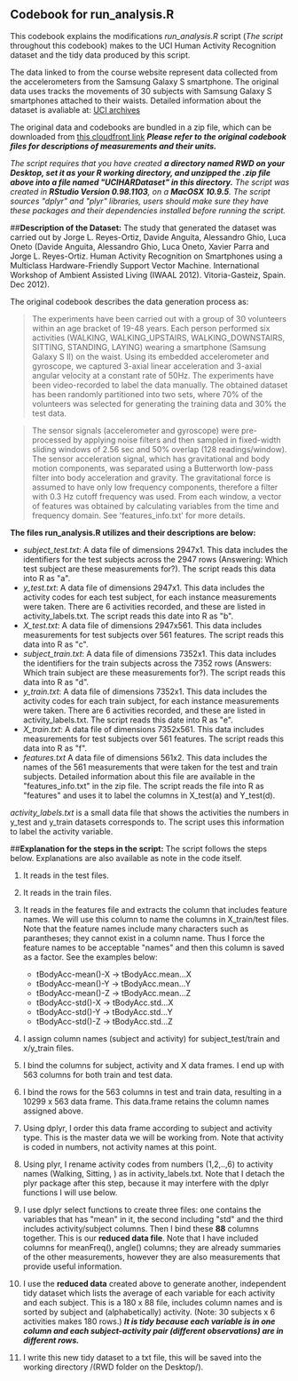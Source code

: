 ## Codebook for run_analysis.R

This codebook explains the modifications *run\_analysis.R* script (_The script_ throughout this codebook) makes to the UCI Human Activity Recognition dataset and the tidy data produced by this script.

The data linked to from the course website represent data collected from the accelerometers from the Samsung Galaxy S smartphone.
The original data uses tracks the movements of 30 subjects with Samsung Galaxy S smartphones attached to their waists.  Detailed information about the dataset is avaliable at: [UCI archives](http://archive.ics.uci.edu/ml/datasets/Human+Activity+Recognition+Using+Smartphone)

The original data and codebooks are bundled in a zip file, which can be downloaded from [this cloudfront link](https://d396qusza40orc.cloudfront.net/getdata%2Fprojectfiles%2FUCI%20HAR%20Dataset.zip) **_Please refer to the original codebook files for descriptions of measurements and their units._**

_The script requires that you have created **_a directory named RWD on your Desktop, set it as your R working directory, and unzipped the .zip file above into a file named "UCIHARDataset" in this directory._**  The script was created in **RStudio Version 0.98.1103**, on a **MacOSX 10.9.5**. The script sources "dplyr" and "plyr" libraries, users should make sure they have these packages and their dependencies installed before running the script._

##**Description of the Dataset:**
The study that generated the dataset was carried out by Jorge L. Reyes\-Ortiz, Davide Anguita, Alessandro Ghio, Luca Oneto \(Davide Anguita, Alessandro Ghio, Luca Oneto, Xavier Parra and Jorge L. Reyes\-Ortiz. Human Activity Recognition on Smartphones using a Multiclass Hardware\-Friendly Support Vector Machine. International Workshop of Ambient Assisted Living \(IWAAL 2012\). Vitoria\-Gasteiz, Spain. Dec 2012\).  

The original codebook describes the data generation process as:
> The experiments have been carried out with a group of 30 volunteers within an age bracket of 19-48 years. Each person performed six activities (WALKING, WALKING\_UPSTAIRS, WALKING\_DOWNSTAIRS, SITTING, STANDING, LAYING) wearing a smartphone \(Samsung Galaxy S II\) on the waist. Using its embedded accelerometer and gyroscope, we captured 3\-axial linear acceleration and 3\-axial angular velocity at a constant rate of 50Hz. The experiments have been video-recorded to label the data manually. The obtained dataset has been randomly partitioned into two sets, where 70% of the volunteers was selected for generating the training data and 30% the test data. 

> The sensor signals \(accelerometer and gyroscope\) were pre-processed by applying noise filters and then sampled in fixed-width sliding windows of 2.56 sec and 50% overlap \(128 readings/window\). The sensor acceleration signal, which has gravitational and body motion components, was separated using a Butterworth low\-pass filter into body acceleration and gravity. The gravitational force is assumed to have only low frequency components, therefore a filter with 0.3 Hz cutoff frequency was used. From each window, a vector of features was obtained by calculating variables from the time and frequency domain. See \'features\_info.txt\' for more details. 

**The files run\_analysis.R utilizes and their descriptions are below:**

- *subject\_test.txt*: A data file of dimensions 2947x1. This data includes the identifiers for the test subjects across the 2947 rows \(Answering: Which test subject are these measurements for?\). The script reads this data into R as "a".
- *y\_test.txt*: A data file of dimensions 2947x1. This data includes the activity codes for each test subject, for each instance measurements were taken. There are 6 activities recorded, and these are listed in activity\_labels.txt.  The script reads this date into R as "b".
- *X\_test.txt*: A data file of dimensions 2947x561. This data includes measurements for test subjects over 561 features. The script reads this data into R as "c".
- *subject\_train.txt*: A data file of dimensions 7352x1. This data includes the identifiers for the train subjects across the 7352 rows \(Answers: Which train subject are these measurements for?\). The script reads this data into R as "d".
- *y\_train.txt*: A data file of dimensions 7352x1. This data includes the activity codes for each train subject, for each instance measurements were taken. There are 6 activities recorded, and these are listed in activity\_labels.txt.  The script reads this date into R as "e".
- *X\_train.txt*: A data file of dimensions 7352x561. This data includes measurements for test subjects over 561 features. The script reads this data into R as "f".
- *features.txt* A data file of dimensions 561x2. This data includes the names of the 561 measurements that were taken for the test and train subjects. Detailed information about this file are available in the "features\_info.txt" in the zip file. The script reads the file into R as "features" and uses it to label the columns in X\_test\(a\) and Y\_test\(d\). 
 
*activity\_labels.txt* is a small data file that shows the activities the numbers in y\_test and y\_train datasets corresponds to.  The script uses this information to label the activity variable.

##**Explanation for the steps in the script:**
The script follows the steps below.  Explanations are also available as note in the code itself.

1. It reads in the test files.
2. It reads in the train files.
3. It reads in the features file and extracts the column that includes feature names. We will use this column to name the columns in X\_train/test files.  Note that the feature names include many characters such as parantheses; they cannot exist in a column name.  Thus I force the feature names to be acceptable "names" and then this column is saved as a factor. See the examples below:

    * tBodyAcc\-mean\(\)\-X \-\>  tBodyAcc.mean...X  
    * tBodyAcc\-mean\(\)\-Y \-\> tBodyAcc.mean...Y  
    * tBodyAcc\-mean\(\)\-Z \-\>  tBodyAcc.mean...Z  
    * tBodyAcc\-std\(\)\-X \-\>   tBodyAcc.std...X  
    * tBodyAcc\-std\(\)\-Y \-\>  tBodyAcc.std...Y  
    * tBodyAcc\-std\(\)\-Z \-\>  tBodyAcc.std...Z  

4. I assign column names \(subject and activity\) for subject\_test/train and x/y\_train files.
5. I bind the columns for subject, activity and X data frames. I end up with 563 columns for both train and test data.
6. I bind the rows for the 563 columns in test and train data, resulting in a 10299 x 563 data frame. This data.frame retains the column names assigned above.
7. Using dplyr, I order this data frame according to subject and activity type.  This is the master data we will be working from.  Note that activity is coded in numbers, not activity names at this point.
8. Using plyr, I rename activity codes from numbers \(1,2,..,6\) to activity names \(Walking, Sitting, \) as in activity_labels.txt. Note that I detach the plyr package after this step, because it may interfere with the dplyr functions I will use below.
9. I use dplyr select functions to create three files: one contains the variables that has "mean" in it, the second including "std" and the third includes activity/subject columns.  Then I bind these **88** columns together. This is our **reduced data file**. Note that I have included columns for meanFreq\(\), angle\(\) columns; they are already summaries of the other measurements, however they are also measurements that provide useful information.
10. I use the **reduced data** created above to generate another, independent tidy dataset which lists the average of each variable for each activity and each subject.  This is a 180 x 88  file, includes column names and is sorted by subject and \(alphabetically\) activity. (Note: 30 subjects x 6 activities makes 180 rows.)  **_It is tidy because each variable is in one column and each subject-activity pair (different observations) are in different rows._**
11. I write this new tidy dataset to a txt file, this will  be saved into the working directory /(RWD folder on the Desktop/).



